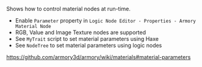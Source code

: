Shows how to control material nodes at run-time.

- Enable `Parameter` property in `Logic Node Editor - Properties - Armory Material Node`
- RGB, Value and Image Texture nodes are supported
- See `MyTrait` script to set material parameters using Haxe
- See `NodeTree` to set material parameters using logic nodes

https://github.com/armory3d/armory/wiki/materials#material-parameters
